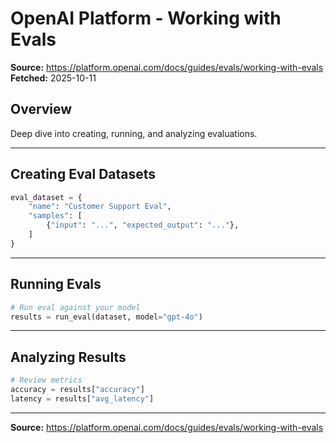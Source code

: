 # OpenAI Platform - Working with Evals

**Source:** https://platform.openai.com/docs/guides/evals/working-with-evals
**Fetched:** 2025-10-11

## Overview

Deep dive into creating, running, and analyzing evaluations.

---

## Creating Eval Datasets

```python
eval_dataset = {
    "name": "Customer Support Eval",
    "samples": [
        {"input": "...", "expected_output": "..."},
    ]
}
```

---

## Running Evals

```python
# Run eval against your model
results = run_eval(dataset, model="gpt-4o")
```

---

## Analyzing Results

```python
# Review metrics
accuracy = results["accuracy"]
latency = results["avg_latency"]
```

---

**Source:** https://platform.openai.com/docs/guides/evals/working-with-evals
